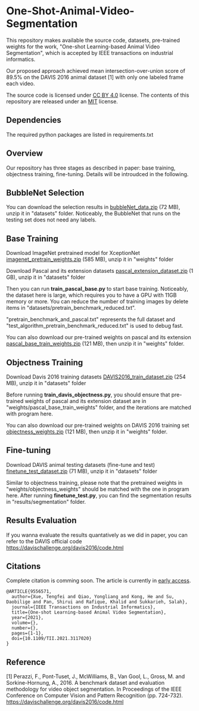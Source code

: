 # One-Shot-Animal-Video-Segmentation

This repository makes available the source code, datasets, pre-trained weights for the work, "One-shot Learning-based Animal Video Segmentation", which is accepted by IEEE transactions on industrial informatics.

Our proposed approach achieved mean intersection-over-union score of 89.5% on the DAVIS 2016 animal dataset [1] with only one labeled frame each video.

The source code is licensed under [CC BY 4.0](https://creativecommons.org/licenses/by/4.0/) license. The contents of this repository are released under an [MIT](LICENSE) license.

## Dependencies

The required python packages are listed in requirements.txt

## Overview

Our repository has three stages as described in paper: base training, objectness training, fine-tuning. Details will be introudced in the following.

## BubbleNet Selection
You can download the selection results in [bubbleNet_data.zip](https://drive.google.com/file/d/1mlOFxU0ueyt0CT7KX3lpd8NWbCh5JXtV/view?usp=sharing) (72 MB), unzip it in "datasets" folder. Noticeably, the BubbleNet that runs on the testing set does not need any labels. 

## Base Training
Download ImageNet pretrained model for XceptionNet [imagenet_pretrain_weights.zip](https://drive.google.com/file/d/1vqTu1X64tYsN224pA-LrEEbK1U3lv0Mp/view?usp=sharing) (585 MB), unzip it in "weights" folder

Download Pascal and its extension datasets [pascal_extension_dataset.zip](https://drive.google.com/file/d/16Ih-d3KPRmMrGUPpFO_QyW98Muu91LHs/view?usp=sharing) (1 GB), unzip it in "datasets" folder

Then you can run **train_pascal_base.py** to start base training. Noticeably, the dataset here is large, which requires you to have a GPU with 11GB memory or more. You can reduce the number of training images by delete items in "datasets/pretrain_benchmark_reduced.txt". 

"pretrain_benchmark_and_pascal.txt" represents the full dataset and "test_algorithm_pretrain_benchmark_reduced.txt" is used to debug fast.

You can also download our pre-trained weights on pascal and its extension [pascal_base_train_weights.zip](https://drive.google.com/file/d/1wQALrqcI3k9SVgWJ9A3wg_fZsWHfJ-Tu/view?usp=sharing) (121 MB), then unzip it in "weights" folder.

## Objectness Training
Download Davis 2016 training datasets [DAVIS2016_train_dataset.zip](https://drive.google.com/file/d/1KOrdPMZpFF3NK08cKpdtS99BpP_YGtif/view?usp=sharing) (254 MB), unzip it in "datasets" folder

Before running **train_davis_objectness.py**, you should ensure that pre-trained weights of pascal and its extension dataset are in "weights/pascal_base_train_weights" folder, and the iterations are matched with program here.

You can also download our pre-trained weights on DAVIS 2016 training set [objectness_weights.zip](https://drive.google.com/file/d/1fHbh-U_0G212u3iJIhv52O8NDvjG6hyH/view?usp=sharing) (121 MB), then unzip it in "weights" folder.

## Fine-tuning
Download DAVIS animal testing datasets (fine-tune and test) [finetune_test_dataset.zip](https://drive.google.com/file/d/1eNDbd3g2yg9zLs7RBk7Umi7BhTl04uuL/view?usp=sharing) (71 MB), unzip it in "datasets" folder

Similar to objectness training, please note that the pretrained weights in "weights/objectness_weights" should be matched with the one in program here. After running **finetune_test.py**, you can find the segmentation results in "results/segmentation" folder.

## Results Evaluation
If you wanna evaluate the results quantatively as we did in paper, you can refer to the DAVIS official code https://davischallenge.org/davis2016/code.html

## Citations
Complete citation is comming soon. The article is currently in [early access](https://ieeexplore.ieee.org/document/9556571).
```
@ARTICLE{9556571,  
  author={Xue, Tengfei and Qiao, Yongliang and Kong, He and Su, Daobilige and Pan, Shirui and Rafique, Khalid and Sukkarieh, Salah},  
  journal={IEEE Transactions on Industrial Informatics},   
  title={One-shot Learning-based Animal Video Segmentation},   
  year={2021},  
  volume={},  
  number={},  
  pages={1-1},  
  doi={10.1109/TII.2021.3117020}
}
```

## Reference
[1] Perazzi, F., Pont-Tuset, J., McWilliams, B., Van Gool, L., Gross, M. and Sorkine-Hornung, A., 2016. A benchmark dataset and evaluation methodology for video object segmentation. In Proceedings of the IEEE Conference on Computer Vision and Pattern Recognition (pp. 724-732). https://davischallenge.org/davis2016/code.html
